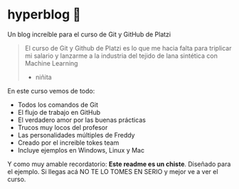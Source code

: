 # hyperblog 🐣
Un blog increíble para el curso de Git y GitHub de Platzi
>El curso de Git y Github de Platzi es lo que me hacia falta para triplicar mi salario y lanzarme a la industria del tejido de lana sintética con Machine Learning
>- niñita

En este curso vemos de todo:
* Todos los comandos de Git
* El flujo de trabajo en GitHub
* El verdadero amor por las buenas prácticas
* Trucos muy locos del profesor
* Las personalidades múltiples de Freddy
* Creado por el increible tokes team
* Incluye ejemplos en Windows, Linux y Mac

Y como muy amable recordatorio: **Este readme es un chiste**. Diseñado para el ejemplo. Si llegas acá NO TE LO TOMES EN SERIO y mejor ve a ver el curso.
